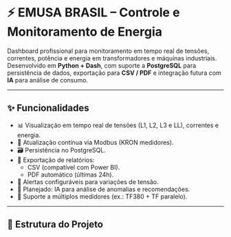 # ⚡ EMUSA BRASIL – Controle e Monitoramento de Energia

Dashboard profissional para monitoramento em tempo real de tensões, correntes, potência e energia em transformadores e máquinas industriais.  
Desenvolvido em **Python + Dash**, com suporte a **PostgreSQL** para persistência de dados, exportação para **CSV / PDF** e integração futura com **IA** para análise de consumo.

---

## ✨ Funcionalidades

- 📊 Visualização em tempo real de tensões (L1, L2, L3 e LL), correntes e energia.
- 🔄 Atualização contínua via Modbus (KRON medidores).
- 🗃 Persistência no PostgreSQL.
- 📑 Exportação de relatórios:
  - CSV (compatível com Power BI).
  - PDF automático (últimas 24h).
- 🔔 Alertas configuráveis para variações de tensão.
- 🤖 Planejado: IA para análise de anomalias e recomendações.
- 🔌 Suporte a múltiplos medidores (ex.: TF380 + TF paralelo).

---

## 📂 Estrutura do Projeto

